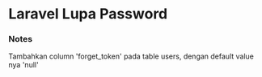 # Laravel Lupa Password

### Notes

Tambahkan column 'forget_token' pada table users, dengan default value nya 'null'
